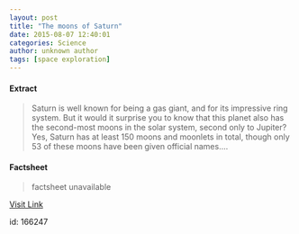 ```yaml
---
layout: post
title: "The moons of Saturn"
date: 2015-08-07 12:40:01
categories: Science
author: unknown author
tags: [space exploration]
---
```



#### Extract
>Saturn is well known for being a gas giant, and for its impressive ring system. But it would it surprise you to know that this planet also has the second-most moons in the solar system, second only to Jupiter? Yes, Saturn has at least 150 moons and moonlets in total, though only 53 of these moons have been given official names....

#### Factsheet
>factsheet unavailable

[Visit Link](http://phys.org/news/2015-08-moons-saturn.html)

id:  166247
